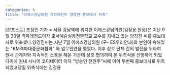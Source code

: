 ```yaml
---
categories: b
title: "이에스강남의원 격파레전드 양경진 홍보대사 위촉"
---
```

[잡포스트] 조정인 기자 = 서울 강남역에 위치한 이에스강남의원(김정용 원장)은 지난 9월 30일 격파레전드이자 호서예술실용전문학교 교수를 지내고 있는 양경진 씨를 홍보대사로 위촉했다.양경진씨는 지난 7월 이에스강남의원 (구- ES우리안과)와 본인이 속해있는 "KM격파대중문화협회" 와 업무인연을 맺었다. 이후 상호 단체 간의 발전을 위하여 원내 관계자와 지속적인 소통을 해온 가운데 상호 협의하여 본 위촉식을 진행하게 되었다이에 원내 시니어 코디네이터 이자 "방송인 전원주"씨에 이어 두번째 홍보대사로 위촉되었고당일 위촉식에는 김정용